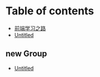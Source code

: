 # Table of contents

* [前端学习之路](README.md)
* [Untitled](untitled.md)

## new Group

* [Untitled](new-group/untitled.md)

